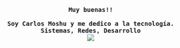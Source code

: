 <div align="justify">
  <p align="center">
    <samp>
      <b>
        Muy buenas!!
        <br>
        <br>
        Soy Carlos Moshu y me dedico a la tecnología.
        <br>
        Sistemas, Redes, Desarrollo
      </b>
      <br>
      <image
        src="https://readme-typing-svg.herokuapp.com?font=Iosevka&size=16&color=6791c9&center=true&width=410&height=45&lines=public+void+Hola+()+{}">
        <br>
    </samp>
  </p>
</div>
